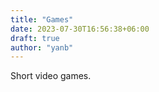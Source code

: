 ```yaml
---
title: "Games"
date: 2023-07-30T16:56:38+06:00
draft: true
author: "yanb"
---
```


Short video games.